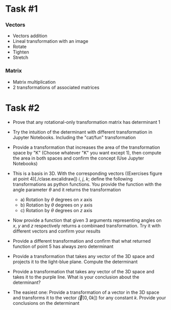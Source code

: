 # Task #1

### Vectors

- Vectors addition
- Lineal transformation with an image
- Rotate
- Tighten
- Stretch

### Matrix
- Matrix multiplication
- 2 transformations of associated matrices

# Task #2

- Prove that any rotational-only transformation matrix has determinant 1
- Try the intuition of the determinant with different transformation in Jupyter Notebooks. Including the "cat/fun" transformation
- Provide a transformation that increases the area of the transformation space by "K" (Choose whatever "K" you want except 1), then compute the area in both spaces and confirm the concept (Use Jupyter Notebooks)
- This is a basis in 3D. With the corresponding vectors ((Exercises figure at point 4)[./clase.excalidraw]) $i$, $j$, $k$; define the following transformations as python functions. You provide the function with the angle parameter $\theta$ and it returns the transformation
    - a) Rotation by $\theta$ degrees on $x$ axis
    - b) Rotation by $\theta$ degrees on $y$ axis
    - c) Rotation by $\theta$ degrees on $z$ axis

- Now provide a function that given 3 arguments representing angles on $x$, $y$ and $z$ respectively returns a combinaed transformation. Try it with different vectors and confirm your results
- Provide a different  transformation and confirm that what returned function of point 5 has always zero determinant
- Provide a transformation that takes any vector of the 3D space and projects it to the light-blue plane. Compute the determinant
- Provide a transformation that takes any vector of the 3D space and takes it to the purple line. What is your conclusion about the determinant?
- The easiest one: Provide a transformation of a vector in the 3D space and transforms it to the vector $\vec([0, 0 k])$ for any constant $k$. Provide your conclusions on the determinant
